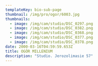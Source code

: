 ```yaml
---
templateKey: bio-sub-page
thumbnail: /img/pro/ogor/6003.jpg
thumbnails:
  - image: /img/cam/studio/DSC_0297.png
  - image: /img/cam/studio/DSC_0382.png
  - image: /img/cam/studio/DSC_0368.png
  - image: /img/cam/studio/DSC_0377.png
  - image: /img/cam/studio/DSC_0378.png
date: 2000-03-16T04:59:59.653Z
title: OGÓR MILLENIUM
description: "Studio. Jerozolimasie 57"
---
```

